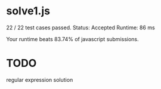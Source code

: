 # solve1.js

22 / 22 test cases passed.
Status: Accepted
Runtime: 86 ms

Your runtime beats 83.74% of javascript submissions.

# TODO

regular expression solution
